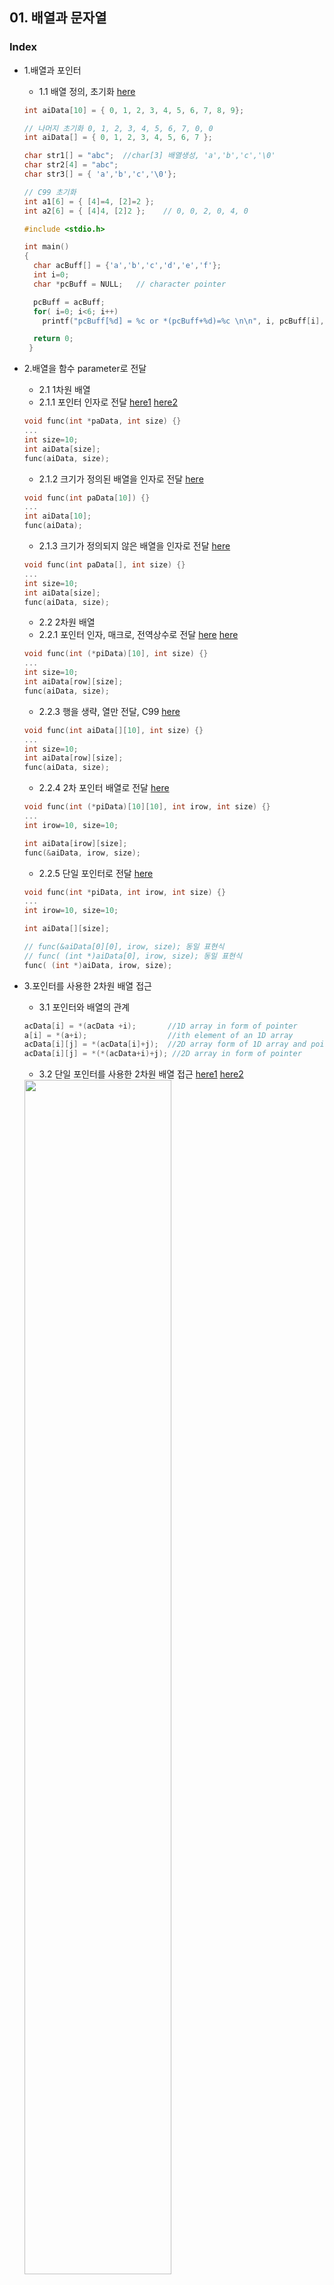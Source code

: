## 01. 배열과 문자열
### Index
* 1.배열과 포인터
  * 1.1 배열 정의, 초기화 [here](https://github.com/csbyun-data/C-Programming/blob/main/chap02/Arrays_and_Strings_in_C/Array_Initialize1.c)
  ```c
  int aiData[10] = { 0, 1, 2, 3, 4, 5, 6, 7, 8, 9};
  
  // 나머지 초기화 0, 1, 2, 3, 4, 5, 6, 7, 0, 0 
  int aiData[] = { 0, 1, 2, 3, 4, 5, 6, 7 };

  char str1[] = "abc";  //char[3] 배열생성, 'a','b','c','\0'
  char str2[4] = "abc";
  char str3[] = { 'a','b','c','\0'};

  // C99 초기화
  int a1[6] = { [4]=4, [2]=2 };
  int a2[6] = { [4]4, [2]2 };    // 0, 0, 2, 0, 4, 0
  ```
  ```c
  #include <stdio.h>

  int main()
  {
    char acBuff[] = {'a','b','c','d','e','f'};
    int i=0;
    char *pcBuff = NULL;   // character pointer

    pcBuff = acBuff;
    for( i=0; i<6; i++)
      printf("pcBuff[%d] = %c or *(pcBuff+%d)=%c \n\n", i, pcBuff[i], i, *(pcBuff+i));

    return 0;
   }
  ```

* 2.배열을 함수 parameter로 전달 
  * 2.1 1차원 배열
  * 2.1.1 포인터 인자로 전달  [here1](https://github.com/csbyun-data/C-Programming/blob/main/chap02/Arrays_and_Strings_in_C/Transfer_one_dimension_pointer1.c) 
[here2](https://github.com/csbyun-data/C-Programming/blob/main/chap02/Arrays_and_Strings_in_C/Transfer_one_dimension_pointer2.c)
  ```c
  void func(int *paData, int size) {}
  ...
  int size=10;
  int aiData[size];
  func(aiData, size);
  ```
   * 2.1.2 크기가 정의된 배열을 인자로 전달 [here](https://github.com/csbyun-data/C-Programming/blob/main/chap02/Arrays_and_Strings_in_C/Transfer_one_dimension1.c)
  ```c
  void func(int paData[10]) {}
  ...
  int aiData[10];
  func(aiData);
  ```
   * 2.1.3 크기가 정의되지 않은 배열을 인자로 전달 [here](https://github.com/csbyun-data/C-Programming/blob/main/chap02/Arrays_and_Strings_in_C/Transfer_one_dimension2.c)
  ```c
  void func(int paData[], int size) {}
  ...
  int size=10;
  int aiData[size];
  func(aiData, size);
  ```
  * 2.2 2차원 배열
   * 2.2.1 포인터 인자, 매크로, 전역상수로 전달 [here](https://github.com/csbyun-data/C-Programming/blob/main/chap02/Arrays_and_Strings_in_C/Transfer_two_dimension_pointer1.c) [here](https://github.com/csbyun-data/C-Programming/blob/main/chap02/Arrays_and_Strings_in_C/Transfer_two_dimension_pointer2.c)
   ```c
  void func(int (*piData)[10], int size) {}
  ...
  int size=10;
  int aiData[row][size];
  func(aiData, size);
  ```    
   * 2.2.3 행을 생략, 열만 전달, C99 [here](https://github.com/csbyun-data/C-Programming/blob/main/chap02/Arrays_and_Strings_in_C/Transfer_two_dimension1.c)
   ```c
  void func(int aiData[][10], int size) {}
  ...
  int size=10;
  int aiData[row][size];
  func(aiData, size);
  ```         
   * 2.2.4 2차 포인터 배열로 전달 [here](https://github.com/csbyun-data/C-Programming/blob/main/chap02/Arrays_and_Strings_in_C/Transfer_two_dimension2.c)
   ```c
  void func(int (*piData)[10][10], int irow, int size) {}
  ...
  int irow=10, size=10;
   
  int aiData[irow][size];
  func(&aiData, irow, size);
  ```
   * 2.2.5 단일 포인터로 전달 [here](https://github.com/csbyun-data/C-Programming/blob/main/chap02/Arrays_and_Strings_in_C/Transfer_two_dimension3.c)
   ```c
  void func(int *piData, int irow, int size) {}
  ...
  int irow=10, size=10;
   
  int aiData[][size];
   
  // func(&aiData[0][0], irow, size); 동일 표현식
  // func( (int *)aiData[0], irow, size); 동일 표현식
  func( (int *)aiData, irow, size);
  ```

* 3.포인터를 사용한 2차원 배열 접근
   * 3.1 포인터와 배열의 관계
  ```c
  acData[i] = *(acData +i);       //1D array in form of pointer
  a[i] = *(a+i);                  //ith element of an 1D array
  acData[i][j] = *(acData[i]+j);  //2D array form of 1D array and pointer
  acData[i][j] = *(*(acData+i)+j); //2D array in form of pointer
  ``` 
   * 3.2 단일 포인터를 사용한 2차원 배열 접근 [here1](https://github.com/csbyun-data/C-Programming/blob/main/chap02/Arrays_and_Strings_in_C/two_dimension_using_pointers.c) [here2](https://github.com/csbyun-data/C-Programming/blob/main/chap02/Arrays_and_Strings_in_C/two_dimension_using_pointers2.c)
  <img src = "https://github.com/user-attachments/assets/0490cef6-23bc-49a6-94e2-6c16aa93a23b" width="70%" height="70%">  

  ```c
  offset = (column_number*1)+2);   // calculate offset
  (int *)aiData + offset;           // Add offset in array base address
  //typecast with int pointer because aiData is an array of integer
  *((int *)aiData + offset);        // Get the element
  ```
  ```c
  #define ROW 3
  #define COL 3
  int iRow = 0, iCol = 0;
 
  int aiData[ROW][COL];
  int *piData = NULL;
  piData = &aiData[0][0];  
  ...
  data = *(piData + (iRow * COL) + iCol)
  ```
   * 3.3 배열 포인터를 사용한 2차원 배열 접근 [here](https://github.com/csbyun-data/C-Programming/blob/main/chap02/Arrays_and_Strings_in_C/two_dimension_using_pointers3.c)
  ```c
  #define ROW   3
  #define COL   3
  typedef int Array2D[ROW][COL]; //New type

  Array2D aiData = { { 9, 6, 1 }, { 144, 70, 50 }, {10, 12, 78} };
  Array2D *p2DArray = NULL; //Pointer to the 2d Array
  int iRow =0, iCol =0; //Row and col

  p2DArray = &aiData; //Assign address of array to the pointer
  ...
  //Read element of 2D array
  printf("aiData[%d][%d] = %d\n",iRow,iCol, (*p2DArray)[iRow][iCol]);
  ```   
* 4.정렬되지 않은 배열보다 정렬된 배열 처리가 빠른 이유?
   * 4.1 정렬되지 않은 int형 합 [here](https://github.com/csbyun-data/C-Programming/blob/main/chap02/Arrays_and_Strings_in_C/Unsorted_Array.c)
   * 4.2 정렬된 int형 합 [here](https://github.com/csbyun-data/C-Programming/blob/main/chap02/Arrays_and_Strings_in_C/Sorted_Array.c)
   * 분기 예측은 알고리즘이 따르고 있는 패턴 또는 기본적으로 이전 단계에서 어떻게 실행되었는지에 대해 작동하고. 추측이 맞다면 CPU는 실행을 계속하고 잘못되면 CPU는 파이프라인을 플러시하고 분기로 롤백하고 처음부터 다시 시작해야 합니다.
   * 4.3 정렬되지 않은 int형을 빠르게 계산하기 위한 변형 [here](https://github.com/csbyun-data/C-Programming/blob/main/chap02/Arrays_and_Strings_in_C/Unsorted_Array2.c)
  ```c
  if(data[c] >= 128)
    sum += data[c];
          --->
  int t = (data[c] - 128) >> 31;
  sum += ~t&data[c];
  ``` 
